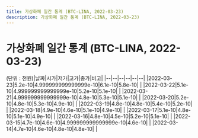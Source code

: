 ```yaml
---
title: 가상화폐 일간 통계 (BTC-LINA, 2022-03-23)
description: 가상화폐 일간 통계 (BTC-LINA, 2022-03-23)
---
```


가상화폐 일간 통계 (BTC-LINA, 2022-03-23)
===

(단위 : 천원)|날짜|시가|저가|고가|종가|비고|
|--|--|--|--|--|--|
|2022-03-23|5.2e-10|4.999999999999999e-10|6.1e-10|5.8e-10|    |
|2022-03-22|5.1e-10|4.999999999999999e-10|5.2e-10|5.1e-10|    |
|2022-03-21|4.999999999999999e-10|4.8e-10|5.3e-10|5.1e-10|    |
|2022-03-20|5.2e-10|4.8e-10|5.3e-10|4.9e-10|    |
|2022-03-19|4.8e-10|4.8e-10|5.4e-10|5.2e-10|    |
|2022-03-18|4.9e-10|4.6e-10|5.1e-10|4.9e-10|    |
|2022-03-17|5.1e-10|4.8e-10|5.1e-10|4.9e-10|    |
|2022-03-16|4.8e-10|4.5e-10|5.2e-10|5.1e-10|    |
|2022-03-15|4.7e-10|4.6e-10|4.999999999999999e-10|4.6e-10|    |
|2022-03-14|4.7e-10|4.6e-10|4.8e-10|4.8e-10|    |
